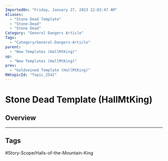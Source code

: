 ```yaml
---
ImportedOn: "Friday, January 27, 2023 12:02:47 AM"
Aliases:
  - "Stone Dead Template"
  - "Stone-Dead"
  - "Stone Dead"
Category: "General Dangers Article"
Tags:
  - "Category/General-Dangers-Article"
parent:
  - "New Templates (HallMtKing)"
up:
  - "New Templates (HallMtKing)"
prev:
  - "Goldveined Template (HallMtKing)"
RWtopicId: "Topic_2542"
---
```

# Stone Dead Template (HallMtKing)
## Overview

---
## Tags
#Story-Scope/Halls-of-the-Mountain-King

